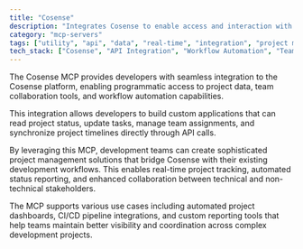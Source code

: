 ```yaml
---
title: "Cosense"
description: "Integrates Cosense to enable access and interaction with project data for enhanced project management and collaboration workflows."
category: "mcp-servers"
tags: ["utility", "api", "data", "real-time", "integration", "project management", "workflow automation", "team collaboration"]
tech_stack: ["Cosense", "API Integration", "Workflow Automation", "Team Collaboration", "Custom Applications", "CI/CD"]
---
```


The Cosense MCP provides developers with seamless integration to the Cosense platform, enabling programmatic access to project data, team collaboration tools, and workflow automation capabilities. 

This integration allows developers to build custom applications that can read project status, update tasks, manage team assignments, and synchronize project timelines directly through API calls.

By leveraging this MCP, development teams can create sophisticated project management solutions that bridge Cosense with their existing development workflows. This enables real-time project tracking, automated status reporting, and enhanced collaboration between technical and non-technical stakeholders.

The MCP supports various use cases including automated project dashboards, CI/CD pipeline integrations, and custom reporting tools that help teams maintain better visibility and coordination across complex development projects.